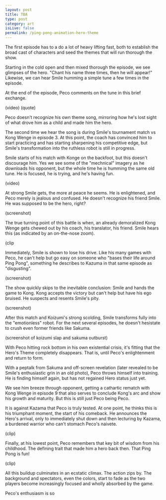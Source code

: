 ```yaml
---
layout: post
title: TBA
type: post
category: art
isLive: false
permalink: /ping-pong-animation-hero-theme
---
```


The first episode has to a do a lot of heavy lifting fast, both to establish the broad cast of characters and seed the themes that will run thorough the show.

Starting in the cold open and then mixed thorough the episode, we see glimpses of the hero. "Chant his name three times, then he will appear!" Likewise, we can hear Smile humming a simple tune a few times in the episode.

At the end of the episode, Peco comments on the tune in this brief exchange.

(video)
(quote)

Peco doesn't recognize his own theme song, mirroring how he's lost sight of what drove him as a child and made him the hero.

The second time we hear the song is during Smile's tournament match vs Kong Wenge in episode 3. At this point, the coach has convinced him to start practicing and has starting sharpening his competitive edge, but Smile's transformation into the ruthless robot is still in progress.

Smile starts of his match with Konge on the backfoot, but this doesn't discourage him. Yes we see some of the "mechnical" imagery as he downloads his opponent, but the whole time he is humming the same old tune. He is focused, he is trying, and he's having fun.

(video)

At strong Smile gets, the more at peace he seems. He is enlightened, and Peco merely is jealous and confused. He doesn't recognize his friend Smile. He was supposed to be the hero, right?

(screenshot)

The true turning point of this battle is when, an already demoralized Kong Wenge gets chewed out by his coach, his translator, his friend. Smile hears this (as indicated by an on-the-nose zoom).

(clip

Immediately, Smile is shown to lose his drive. Like his many games with Peco, he can't help but go easy on someone who "bases their life around Ping Pong", something he describes to Kazuma in that same episode as "disgusting".

(screenshot)

The show quickly skips to the inevitable conclusion: Smile and hands the game to Kong. Kong accepts the victory but can't help but have his ego bruised. He suspects and resents Smile's pity.

(screenshot)

After this match and Koizumi's strong scolding, Smile transforms fully into the "emotionless" robot. For the next several episodes, he doesn't hesistate to crush even former friends like Sakuma.

(screenshot of koizumi slap and sakuma outburst)

With Peco hitting rock bottom in his own existential crisis, it's fitting that the Hero's Theme completely disappears. That is, until Peco's enlightenment and return to form.

With a peptalk from Sakuma and off-screen revelation (later revealed to be Smile's enthusiastic grin in an old photo), Peco throws himself into training. He is finding himself again, but has not regained Hero status just yet.

We see him breeze through opponent, getting a cathartic rematch with Kong Wenge in episode 9 that also serves to conclude Kong's arc and show his growth and maturity. But this is still just Peco being Peco.

It is against Kazama that Peco is truly tested. At one point, he thinks this is his triumphant moment, the start of his comeback. He announces the Hero's arrival, only to immediately shut down and then lecturing by Kazama, a burdened warrior who can't stomach Peco's naivete.

(clip)

Finally, at his lowest point, Peco remembers that key bit of wisdom from his childhood. The defining trait that made him a hero back then. That Ping Pong is fun!

(clip)

All this buildup culminates in an ecstatic climax. The action zips by. The background and spectators, even the colors, start to fade as the two players become increasingly focused and wholly absorbed by the game.

Peco's enthusiasm is so
